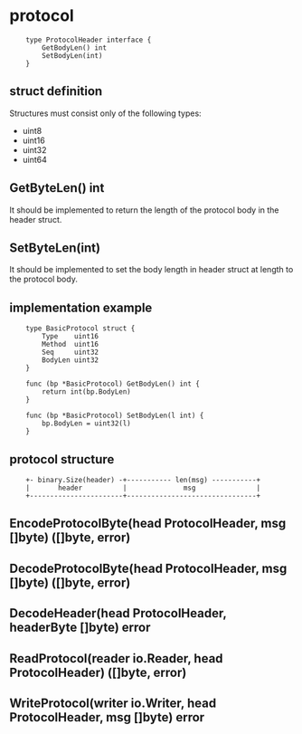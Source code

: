 # protocol

```
    type ProtocolHeader interface {
        GetBodyLen() int
        SetBodyLen(int)
    }
```

## struct definition
Structures must consist only of the following types:
 - uint8
 - uint16
 - uint32
 - uint64

## GetByteLen() int
It should be implemented to return the length of the protocol body in the header struct.

## SetByteLen(int)
It should be implemented to set the body length in header struct at length to the protocol body.

## implementation example
```
    type BasicProtocol struct {
        Type    uint16
        Method  uint16
        Seq     uint32
        BodyLen uint32
    }

    func (bp *BasicProtocol) GetBodyLen() int {
        return int(bp.BodyLen)
    }

    func (bp *BasicProtocol) SetBodyLen(l int) {
        bp.BodyLen = uint32(l)
    }
```

## protocol structure
```
    +- binary.Size(header) -+----------- len(msg) -----------+
    |       header          |              msg               |
    +-----------------------+--------------------------------+
```

## EncodeProtocolByte(head ProtocolHeader, msg []byte) ([]byte, error)

## DecodeProtocolByte(head ProtocolHeader, msg []byte) ([]byte, error)

## DecodeHeader(head ProtocolHeader, headerByte []byte) error

## ReadProtocol(reader io.Reader, head ProtocolHeader) ([]byte, error)

## WriteProtocol(writer io.Writer, head ProtocolHeader, msg []byte) error
